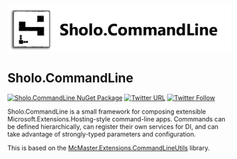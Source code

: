 ![Banner](Images/Banner.png)

# Sholo.CommandLine

[![Sholo.CommandLine NuGet Package](https://img.shields.io/nuget/v/Sholo.CommandLine.svg)](https://www.nuget.org/packages/Sholo.CommandLine/)
[![Twitter URL](https://img.shields.io/twitter/url/http/shields.io.svg?style=social)](https://twitter.com/scottt732)
[![Twitter Follow](https://img.shields.io/twitter/follow/scottt732.svg?style=social&label=Follow)](https://twitter.com/scottt732)

Sholo.CommandLine is a small framework for composing extensible Microsoft.Extensions.Hosting-style command-line apps.
Commmands can be defined hierarchically, can register their own services for DI, and can take advantage of
strongly-typed parameters and configuration.

This is based on the [McMaster.Extensions.CommandLineUtils](https://github.com/natemcmaster/CommandLineUtils) library.
